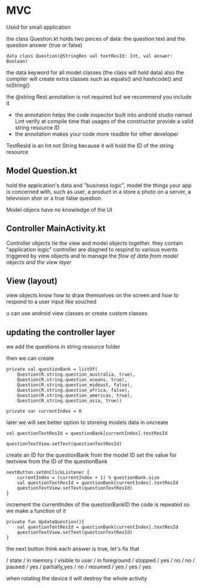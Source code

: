 # MVC
Used for small application

the class Question.kt holds two peices of data: the question text and the question answer (true or false)

    data class Question(@StringRes val textResId: Int, val answer: Boolean)

the data keyword for all model classes (the class will hold data) also the compiler will create extra classes such as equals() and hashcode() and toString()
    
the @string Rest annotation is not required but we recommend you include it 

- the annotation helps the code inspector built into android studio named Lint verify at compile time that usages of the constructor provide a valid string resource ID
- the annotation makes your code more readble for other developer

TestResId is an Int not String because it will hold the ID of the string resource

## Model Question.kt
hold the application's data and "business logic", model the things your app is concerned with, such as user, a product in a store a photo on a server, a television shor or a true false question. 

Model objecs have no knowledge of the UI

## Controller MainActivity.kt
Controller objects tie the view and model objects together. they contain "application logic"
controller are disgned to respind to various events triggered by view objects and to manage the *flow of data from model objects and the view layer*

## View (layout)
view objects know how to draw themselves on the screen and how to respond to a user input like souched

u can use android view classes or create custom classes

## updating the controller layer

we add the questions in string resource folder

then we can create 

        
    private val questionBank = listOf(
        Question(R.string.question_australia, true),
        Question(R.string.question_oceans, true),
        Question(R.string.question_mideast, false),
        Question(R.string.question_africa, false),
        Question(R.string.question_americas, true),
        Question(R.string.question_asia, true))
        
    private var currentIndex = 0
   
later we will see better option to storeing models data
in oncreate

    val questionTextResId = questionBank[currentIndex].testResId
            
    questionTextView.setText(questionTextResId)

create an ID for the questionBank from the model ID
set the value for textview from the ID of the questionBank 

    
    nextButton.setOnClickListener {
        currentIndex = (currentIndex + 1) % questionBank.size
        val questionTextResId = questionBank[currentIndex].textResId
        questionTextView.setText(questionTextResId)
    }
    
increment the currentIndex of the questionBankID
the code is repeated so we make a function of it 

    
    private fun UpdateQuestion(){
        val questionTextResId = questionBank[currentIndex].textResId
        questionTextView.setText(questionTextResId)
    }
 

the next button think each answer is true, let's fix that

/ state / in memory / visible to user / in foreground
/ stopped / yes / no / no
/ paused / yes / partially,yes / no
/ resumed / yes / yes / yes

when rotating the device it will destroy the whole activity 